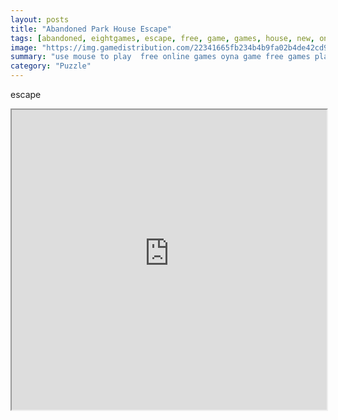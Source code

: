 ```yaml
---
layout: posts
title: "Abandoned Park House Escape"
tags: [abandoned, eightgames, escape, free, game, games, house, new, online, park, play, download, free, online, games, oyna, game, free, games, play, play, games]
image: "https://img.gamedistribution.com/22341665fb234b4b9fa02b4de42cd9a2.jpg"
summary: "use mouse to play  free online games oyna game free games play play games"
category: "Puzzle"
---
```


escape

<iframe width="100%" height="480px;" src="https://flash.gamedistribution.com?game=22341665fb234b4b9fa02b4de42cd9a2"></iframe>